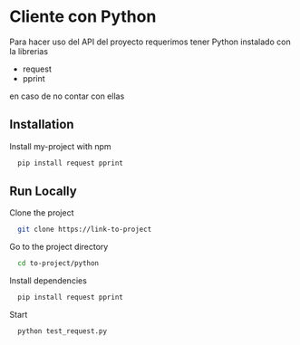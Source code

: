 
# Cliente con Python

Para hacer uso del API del proyecto requerimos tener Python instalado con la librerias

- request 
- pprint

en caso de no contar con ellas 


## Installation

Install my-project with npm

```bash
  pip install request pprint
```
    
## Run Locally

Clone the project

```bash
  git clone https://link-to-project
```

Go to the project directory

```bash
  cd to-project/python
```

Install dependencies

```bash
  pip install request pprint
```

Start 

```bash
  python test_request.py
```

